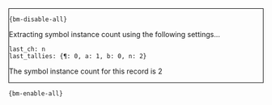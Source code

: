 <div style="border:1px solid black;">

`{bm-disable-all}`

Extracting symbol instance count using the following settings...

```
last_ch: n
last_tallies: {¶: 0, a: 1, b: 0, n: 2}

```


The symbol instance count for this record is 2
</div>

`{bm-enable-all}`

